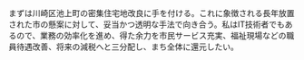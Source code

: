 まずは川崎区池上町の密集住宅地改良に手を付ける。これに象徴される長年放置された市の懸案に対して、妥当かつ透明な手法で向き合う。私はIT技術者でもあるので、業務の効率化を進め、得た余力を市民サービス充実、福祉現場などの職員待遇改善、将来の減税へと三分配し、まち全体に還元したい。